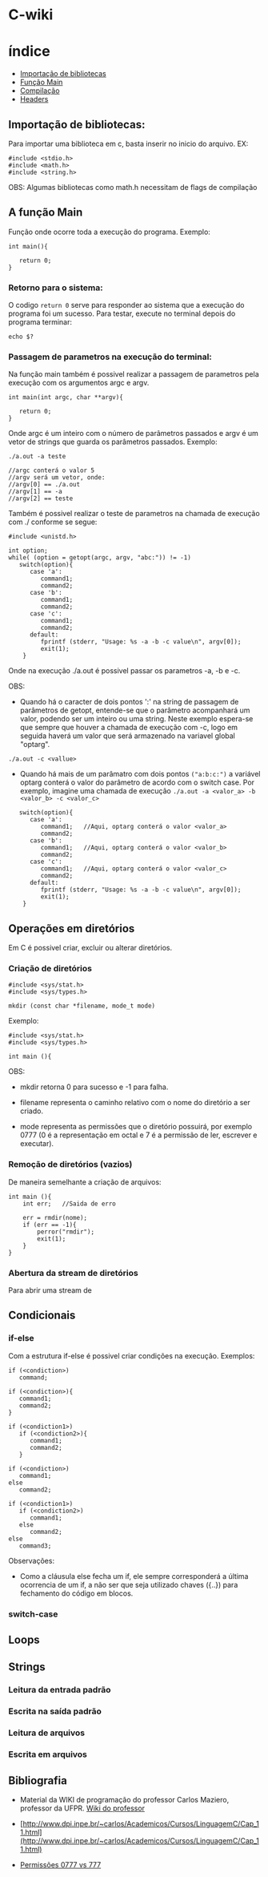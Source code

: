 # C-wiki

# índice
- [Importação de bibliotecas](#importação-de-bibliotecas)
- [Função Main](#a-função-main)
- [Compilação](#compilação)
- [Headers](#Arquivos-de-cabeçalho-\(Headers\))

## Importação de bibliotecas:
Para importar uma biblioteca em c, basta inserir no inicio do arquivo.
EX:
```
#include <stdio.h>
#include <math.h>
#include <string.h>
```

OBS: Algumas bibliotecas como math.h necessitam de flags de compilação



## A função Main
Função onde ocorre toda a execução do programa.
Exemplo:
```
int main(){

   return 0;
}
```
### Retorno para o sistema:
O codigo ```return 0``` serve para responder ao sistema que a execução do programa foi um sucesso. Para testar, execute no terminal depois do programa terminar:
```
echo $?
```
### Passagem de parametros na execução do terminal:
Na função main também é possivel realizar a passagem de parametros pela execução com os argumentos argc e argv.
```
int main(int argc, char **argv){

   return 0;
}
```

Onde argc é um inteiro com o número de parâmetros passados e argv é um vetor de strings que guarda os parâmetros passados. Exemplo:
```
./a.out -a teste

//argc conterá o valor 5
//argv será um vetor, onde:
//argv[0] == ./a.out
//argv[1] == -a
//argv[2] == teste
```

Também é possivel realizar o teste de parametros na chamada de execução com ./ conforme se segue:
```
#include <unistd.h>

int option;
while( (option = getopt(argc, argv, "abc:")) != -1)
   switch(option){
      case 'a':
         command1;
         command2;
      case 'b':
         command1;
         command2;
      case 'c':
         command1;
         command2;
      default:
         fprintf (stderr, "Usage: %s -a -b -c value\n", argv[0]);
         exit(1);
    }
```
Onde na execução ./a.out é possivel passar os parametros -a, -b e -c.

OBS:

- Quando há o caracter de dois pontos ':' na string de passagem de parâmetros de getopt, entende-se que o parâmetro acompanhará um valor, podendo ser um inteiro ou uma string. Neste exemplo espera-se que sempre que houver a chamada de execução com -c, logo em seguida haverá um valor que será armazenado na variavel global "optarg".
```
./a.out -c <vallue>
```

- Quando há mais de um parâmatro com dois pontos ```("a:b:c:")``` a variável optarg conterá o valor do parâmetro de acordo com o switch case. Por exemplo, imagine uma chamada de execução ```./a.out -a <valor_a> -b <valor_b> -c <valor_c>```
```
   switch(option){
      case 'a':
         command1;   //Aqui, optarg conterá o valor <valor_a>
         command2;
      case 'b':
         command1;   //Aqui, optarg conterá o valor <valor_b>
         command2;
      case 'c':
         command1;   //Aqui, optarg conterá o valor <valor_c>
         command2;
      default:
         fprintf (stderr, "Usage: %s -a -b -c value\n", argv[0]);
         exit(1);
    }
```



## Operações em diretórios
Em C é possivel criar, excluir ou alterar diretórios.

### Criação de diretórios
```
#include <sys/stat.h>
#include <sys/types.h>

mkdir (const char *filename, mode_t mode)
```

Exemplo:
```
#include <sys/stat.h>
#include <sys/types.h>

int main (){

```

OBS:

- mkdir retorna 0 para sucesso e -1 para falha.

- filename representa o caminho relativo com o nome do diretório a ser criado.

- mode representa as permissões que o diretório possuirá, por exemplo 0777 (0 é a representação em octal e 7 é a permissão de ler, escrever e executar).

### Remoção de diretórios (vazios)
De maneira semelhante a criação de arquivos: 
```
int main (){
    int err;   //Saida de erro

    err = rmdir(nome);
    if (err == -1){
        perror("rmdir");
        exit(1);
    }
}
```

### Abertura da stream de diretórios
Para abrir uma stream de 




## Condicionais
### if-else
Com a estrutura if-else é possivel criar condições na execução. Exemplos:
```
if (<condiction>)
   command;

if (<condiction>){
   command1;
   command2;
}

if (<condiction1>)
   if (<condiction2>){
      command1;
      command2;
   }

if (<condiction>)
   command1;
else
   command2;

if (<condiction1>)
   if (<condiction2>)
      command1;
   else
      command2;
else
   command3;
```
Observações:
- Como a cláusula else fecha um if, ele sempre corresponderá a última ocorrencia de um if, a não ser que seja utilizado chaves ({..}) para fechamento do código em blocos.

### switch-case


## Loops




## Strings
### Leitura da entrada padrão

### Escrita na saída padrão

### Leitura de arquivos

### Escrita em arquivos

## Bibliografia
- Material da WIKI de programação do professor Carlos Maziero, professor da UFPR.
[Wiki do professor](http://wiki.inf.ufpr.br/maziero/doku.php?id=prog2:start)

- [http://www.dpi.inpe.br/~carlos/Academicos/Cursos/LinguagemC/Cap_11.html](http://www.dpi.inpe.br/~carlos/Academicos/Cursos/LinguagemC/Cap_11.html)

- [Permissões 0777 vs 777](https://digitalfortress.tech/php/difference-file-mode-0777-vs-777/)
